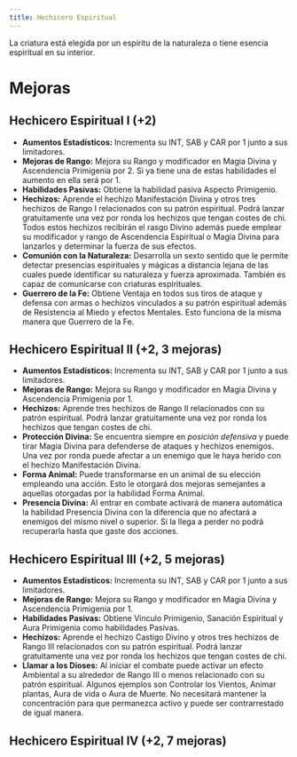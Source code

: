 ```yaml
---
title: Hechicero Espiritual
---
```


La criatura está elegida por un espíritu de la naturaleza o tiene esencia espiritual en su interior. 

# Mejoras

## Hechicero Espiritual I (+2)

- **Aumentos Estadísticos:** Incrementa su INT, SAB y CAR por 1 junto a sus limitadores.
- **Mejoras de Rango:** Mejora su Rango y modificador en Magia Divina y Ascendencia Primigenia por 2. Si ya tiene una de estas habilidades el aumento en ella será por 1. 
- **Habilidades Pasivas:** Obtiene la habilidad pasiva Aspecto Primigenio.
- **Hechizos:** Aprende el hechizo Manifestación Divina y otros tres hechizos de Rango I relacionados con su patrón espiritual. Podrá lanzar gratuitamente una vez por ronda los hechizos que tengan costes de chi. Todos estos hechizos recibirán el rasgo Divino además puede emplear su modificador y rango de Ascendencia Espiritual o Magia Divina para lanzarlos y determinar la fuerza de sus efectos. 
- **Comunión con la Naturaleza:** Desarrolla un sexto sentido que le permite detectar presencias espirituales y mágicas a distancia lejana de las cuales puede identificar su naturaleza y fuerza aproximada. También es capaz de comunicarse con criaturas espirituales.
- **Guerrero de la Fe:** Obtiene Ventaja en todos sus tiros de ataque y defensa con armas o hechizos vinculados a su patrón espiritual además de Resistencia al Miedo y efectos Mentales. Esto funciona de la misma manera que Guerrero de la Fe.

## Hechicero Espiritual II (+2, 3 mejoras)

- **Aumentos Estadísticos:** Incrementa su INT, SAB y CAR por 1 junto a sus limitadores.
- **Mejoras de Rango:** Mejora su Rango y modificador en Magia Divina y Ascendencia Primigenia por 1.
- **Hechizos:** Aprende tres hechizos de Rango II relacionados con su patrón espiritual. Podrá lanzar gratuitamente una vez por ronda los hechizos que tengan costes de chi. 
- **Protección Divina:** Se encuentra siempre en *posición defensiva* y puede tirar Magia Divina para defenderse de ataques y hechizos enemigos. Una vez por ronda puede afectar a un enemigo que le haya herido con el hechizo Manifestación Divina.
- **Forma Animal:** Puede transformarse en un animal de su elección empleando una acción. Esto le otorgará dos mejoras semejantes a aquellas otorgadas por la habilidad Forma Animal.
- **Presencia Divina:** Al entrar en combate activará de manera automática la habilidad Presencia Divina con la diferencia que no afectará a enemigos del mismo nivel o superior. Si la llega a perder no podrá recuperarla hasta que gaste dos acciones.

## Hechicero Espiritual III (+2, 5 mejoras)

- **Aumentos Estadísticos:** Incrementa su INT, SAB y CAR por 1 junto a sus limitadores.
- **Mejoras de Rango:** Mejora su Rango y modificador en Magia Divina y Ascendencia Primigenia por 1. 
- **Habilidades Pasivas:** Obtiene Vínculo Primigenio, Sanación Espiritual y Aura Primigenia como habilidades Pasivas. 
- **Hechizos:** Aprende el hechizo Castigo Divino y otros tres hechizos de Rango III relacionados con su patrón espiritual. Podrá lanzar gratuitamente una vez por ronda los hechizos que tengan costes de chi. 
- **Llamar a los Dioses:** Al iniciar el combate puede activar un efecto Ambiental a su alrededor de Rango III o menos relacionado con su patrón espiritual. Algunos ejemplos son Controlar los Vientos, Animar plantas, Aura de vida o Aura de Muerte. No necesitará mantener la concentración para que permanezca activo y puede ser contrarrestado de igual manera.

## Hechicero Espiritual IV (+2, 7 mejoras)